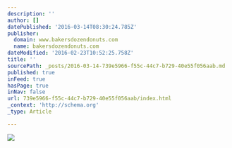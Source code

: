 ```yaml
---
description: ''
author: []
datePublished: '2016-03-14T08:30:24.785Z'
publisher:
  domain: www.bakersdozendonuts.com
  name: bakersdozendonuts.com
dateModified: '2016-02-23T10:52:25.758Z'
title: ''
sourcePath: _posts/2016-03-14-739e5966-f55c-44c7-b729-40e55f056aab.md
published: true
inFeed: true
hasPage: true
inNav: false
url: 739e5966-f55c-44c7-b729-40e55f056aab/index.html
_context: 'http://schema.org'
_type: Article

---
```

![](http://www.bakersdozendonuts.com/images/page_main.png)